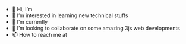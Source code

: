 - 👋 Hi, I’m 
- 👀 I’m interested in learning new technical stuffs
- 🌱 I’m currently 
- 💞️ I’m looking to collaborate on some amazing 3js web developments
- 📫 How to reach me at 

<!---
 is a ✨ special ✨ repository because its `README.md` (this file) appears on your GitHub profile.
You can click the Preview link to take a look at your changes.
--->
